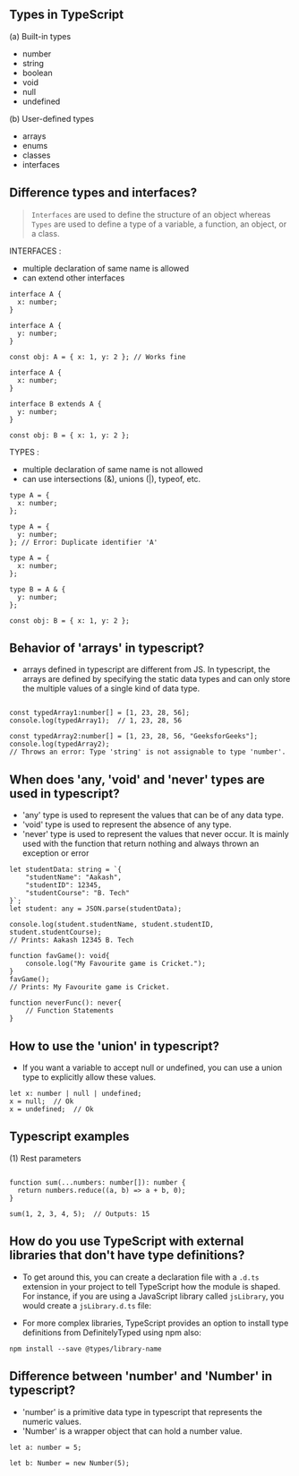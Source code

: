 
## Types in TypeScript
(a) Built-in types
- number
- string
- boolean
- void
- null
- undefined

(b) User-defined types
- arrays
- enums
- classes
- interfaces


## Difference types and interfaces?
> ```Interfaces``` are used to define the structure of an object whereas ```Types``` are used to define a type of a variable, a function, an object, or a class.

INTERFACES :
- multiple declaration of same name is allowed
- can extend other interfaces

```
interface A {
  x: number;
}

interface A {
  y: number;
}

const obj: A = { x: 1, y: 2 }; // Works fine
```
```
interface A {
  x: number;
}

interface B extends A {
  y: number;
}

const obj: B = { x: 1, y: 2 };
```

TYPES :
- multiple declaration of same name is not allowed
- can use intersections (&), unions (|), typeof, etc.

```
type A = {
  x: number;
};

type A = {
  y: number;
}; // Error: Duplicate identifier 'A'
```
```
type A = {
  x: number;
};

type B = A & {
  y: number;
};

const obj: B = { x: 1, y: 2 };
```


## Behavior of 'arrays' in typescript?
- arrays defined in typescript are different from JS. In typescript, the arrays
  are defined by specifying the static data types and can only store the multiple
  values of a single kind of data type.

```

const typedArray1:number[] = [1, 23, 28, 56];
console.log(typedArray1);  // 1, 23, 28, 56

const typedArray2:number[] = [1, 23, 28, 56, "GeeksforGeeks"];
console.log(typedArray2); 
// Throws an error: Type 'string' is not assignable to type 'number'.

```

## When does 'any, 'void' and 'never' types are used in typescript?
- 'any' type is used to represent the values that can be of any data type.
- 'void' type is used to represent the absence of any type.
- 'never' type is used to represent the values that never occur. It is mainly used with the function that return nothing and always thrown an exception or error

```
let studentData: string = `{
    "studentName": "Aakash",
    "studentID": 12345,
    "studentCourse": "B. Tech"
}`;
let student: any = JSON.parse(studentData);

console.log(student.studentName, student.studentID, student.studentCourse);
// Prints: Aakash 12345 B. Tech
```
```
function favGame(): void{
    console.log("My Favourite game is Cricket.");
}
favGame(); 
// Prints: My Favourite game is Cricket.
```
```
function neverFunc(): never{
    // Function Statements
}
```


## How to use the 'union' in typescript?
- If you want a variable to accept null or undefined, you can use a union type
  to explicitly allow these values.

```
let x: number | null | undefined;
x = null;  // Ok
x = undefined;  // Ok
```

## Typescript examples 

(1) Rest parameters

```

function sum(...numbers: number[]): number {
  return numbers.reduce((a, b) => a + b, 0);
}

sum(1, 2, 3, 4, 5);  // Outputs: 15

```




## How do you use TypeScript with external libraries that don't have type definitions?

- To get around this, you can create a declaration file with a ```.d.ts``` extension in your project to tell TypeScript how the module is shaped. For instance, if you are using a JavaScript library called ```jsLibrary```, you would create a ```jsLibrary.d.ts``` file:

- For more complex libraries, TypeScript provides an option to install type definitions from DefinitelyTyped using npm also:
```
npm install --save @types/library-name
```


## Difference between 'number' and 'Number' in typescript?
- 'number' is a primitive data type in typescript that represents the numeric values.
- 'Number' is a wrapper object that can hold a number value.

```
let a: number = 5;
```
```
let b: Number = new Number(5);
```









